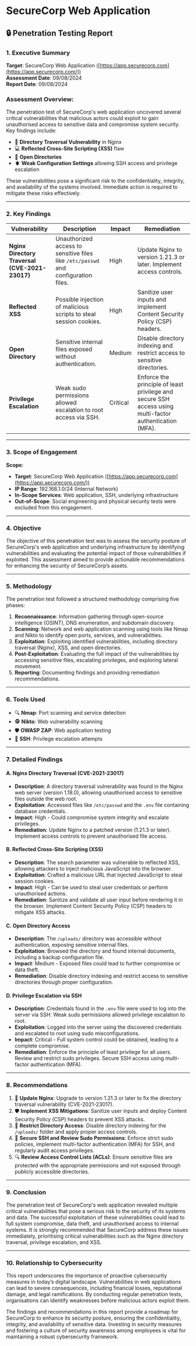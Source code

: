 # SecureCorp Web Application

## 🔒 Penetration Testing Report

### 1. Executive Summary

**Target**: SecureCorp Web Application ([https://app.securecorp.com](https://app.securecorp.com/))  
**Assessment Date**: 09/08/2024  
**Report Date**: 09/08/2024

### Assessment Overview:

The penetration test of SecureCorp's web application uncovered several critical vulnerabilities that malicious actors could exploit to gain unauthorised access to sensitive data and compromise system security. Key findings include:

- 🔑 **Directory Traversal Vulnerability** in Nginx
- 💻 **Reflected Cross-Site Scripting (XSS)** flaw
- 📂 **Open Directories**
- ⬆️ **Weak Configuration Settings** allowing SSH access and privilege escalation

These vulnerabilities pose a significant risk to the confidentiality, integrity, and availability of the systems involved. Immediate action is required to mitigate these risks effectively.

---

### 2. Key Findings

| **Vulnerability**                              | **Description**                                                                    | **Impact** | **Remediation**                                                                                         |
| ---------------------------------------------- | ---------------------------------------------------------------------------------- | ---------- | ------------------------------------------------------------------------------------------------------- |
| **Nginx Directory Traversal (CVE-2021-23017)** | Unauthorized access to sensitive files like `/etc/passwd` and configuration files. | High       | Update Nginx to version 1.21.3 or later. Implement access controls.                                     |
| **Reflected XSS**                              | Possible injection of malicious scripts to steal session cookies.                  | High       | Sanitize user inputs and implement Content Security Policy (CSP) headers.                               |
| **Open Directory**                             | Sensitive internal files exposed without authentication.                           | Medium     | Disable directory indexing and restrict access to sensitive directories.                                |
| **Privilege Escalation**                       | Weak sudo permissions allowed escalation to root access via SSH.                   | Critical   | Enforce the principle of least privilege and secure SSH access using multi-factor authentication (MFA). |

---

### 3. Scope of Engagement

**Scope**:

- **Target**: SecureCorp Web Application ([https://app.securecorp.com](https://app.securecorp.com/))
- **IP Range**: 192.168.1.0/24 (Internal Network)
- **In-Scope Services**: Web application, SSH, underlying infrastructure
- **Out-of-Scope**: Social engineering and physical security tests were excluded from this engagement.

---

### 4. Objective

The objective of this penetration test was to assess the security posture of SecureCorp's web application and underlying infrastructure by identifying vulnerabilities and evaluating the potential impact of those vulnerabilities if exploited. This assessment aimed to provide actionable recommendations for enhancing the security of SecureCorp’s assets.

---

### 5. Methodology

The penetration test followed a structured methodology comprising five phases:

1. **Reconnaissance**: Information gathering through open-source intelligence (OSINT), DNS enumeration, and subdomain discovery.
2. **Scanning**: Network and web application scanning using tools like Nmap and Nikto to identify open ports, services, and vulnerabilities.
3. **Exploitation**: Exploiting identified vulnerabilities, including directory traversal (Nginx), XSS, and open directories.
4. **Post-Exploitation**: Evaluating the full impact of the vulnerabilities by accessing sensitive files, escalating privileges, and exploring lateral movement.
5. **Reporting**: Documenting findings and providing remediation recommendations.

---

### 6. Tools Used

- 🔍 **Nmap**: Port scanning and service detection
- 🕵️ **Nikto**: Web vulnerability scanning
- 🛡️ **OWASP ZAP**: Web application testing
- 🔑 **SSH**: Privilege escalation attempts

---

### 7. Detailed Findings

#### A. Nginx Directory Traversal (CVE-2021-23017)

- **Description**: A directory traversal vulnerability was found in the Nginx web server (version 1.18.0), allowing unauthorised access to sensitive files outside the web root.
- **Exploitation**: Accessed files like `/etc/passwd` and the `.env` file containing database credentials.
- **Impact**: High - Could compromise system integrity and escalate privileges.
- **Remediation**: Update Nginx to a patched version (1.21.3 or later). Implement access controls to prevent unauthorised file access.

#### B. Reflected Cross-Site Scripting (XSS)

- **Description**: The search parameter was vulnerable to reflected XSS, allowing attackers to inject malicious JavaScript into the browser.
- **Exploitation**: Crafted a malicious URL that injected JavaScript to steal session cookies.
- **Impact**: High - Can be used to steal user credentials or perform unauthorised actions.
- **Remediation**: Sanitize and validate all user input before rendering it in the browser. Implement Content Security Policy (CSP) headers to mitigate XSS attacks.

#### C. Open Directory Access

- **Description**: The `/uploads/` directory was accessible without authentication, exposing sensitive internal files.
- **Exploitation**: Browsed the directory and found internal documents, including a backup configuration file.
- **Impact**: Medium - Exposed files could lead to further compromise or data theft.
- **Remediation**: Disable directory indexing and restrict access to sensitive directories through proper configuration.

#### D. Privilege Escalation via SSH

- **Description**: Credentials found in the `.env` file were used to log into the server via SSH. Weak sudo permissions allowed privilege escalation to root.
- **Exploitation**: Logged into the server using the discovered credentials and escalated to root using sudo misconfigurations.
- **Impact**: Critical - Full system control could be obtained, leading to a complete compromise.
- **Remediation**: Enforce the principle of least privilege for all users. Review and restrict sudo privileges. Secure SSH access using multi-factor authentication (MFA).

---

### 8. Recommendations

1. 🔄 **Update Nginx**: Upgrade to version 1.21.3 or later to fix the directory traversal vulnerability (CVE-2021-23017).
2. 🛡️ **Implement XSS Mitigations**: Sanitize user inputs and deploy Content Security Policy (CSP) headers to prevent XSS attacks.
3. 🚫 **Restrict Directory Access**: Disable directory indexing for the `/uploads/` folder and apply proper access controls.
4. 🔑 **Secure SSH and Review Sudo Permissions**: Enforce strict sudo policies, implement multi-factor authentication (MFA) for SSH, and regularly audit access privileges.
5. 🔍 **Review Access Control Lists (ACLs)**: Ensure sensitive files are protected with the appropriate permissions and not exposed through publicly accessible directories.

---

### 9. Conclusion

The penetration test of SecureCorp's web application revealed multiple critical vulnerabilities that pose a serious risk to the security of its systems and data. The successful exploitation of these vulnerabilities could lead to full system compromise, data theft, and unauthorised access to internal systems. It is strongly recommended that SecureCorp address these issues immediately, prioritising critical vulnerabilities such as the Nginx directory traversal, privilege escalation, and XSS.

---

### 10. Relationship to Cybersecurity

This report underscores the importance of proactive cybersecurity measures in today’s digital landscape. Vulnerabilities in web applications can lead to severe consequences, including financial losses, reputational damage, and legal ramifications. By conducting regular penetration tests, organisations can identify weaknesses before malicious actors exploit them.

The findings and recommendations in this report provide a roadmap for SecureCorp to enhance its security posture, ensuring the confidentiality, integrity, and availability of sensitive data. Investing in security measures and fostering a culture of security awareness among employees is vital for maintaining a robust cybersecurity framework.
